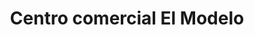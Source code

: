 ---
title: "Centro comercial El Modelo"
url: /sonsonate/centro-comercial-el-modelo/
shop: Einkaufszentrum
---